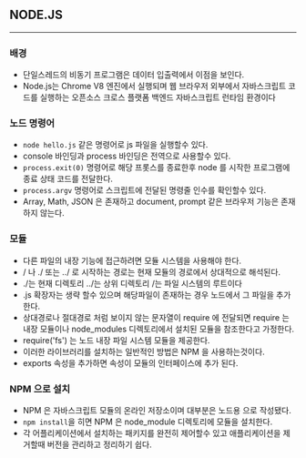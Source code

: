 
## NODE.JS

----------------

### 배경

* 단일스레드의 비동기 프로그램은 데이터 입출력에서 이점을 보인다.
* Node.js는 Chrome V8 엔진에서 실행되며 웹 브라우저 외부에서 자바스크립트 코드를 실행하는 오픈소스 크로스 플랫폼 백엔드 자바스크립트 런타임 환경이다

### 노드 명령어

* `node hello.js` 같은 명령어로 js 파일을 실행할수 있다.
* console 바인딩과 process 바인딩은 전역으로 사용할수 있다.
* `process.exit(0)` 명령어로 해당 프롯스를 종료한후 node 를 시작한 프로그램에 종료 상태 코드를 전달한다.
* `process.argv` 명령어로 스크립트에 전달된 명령줄 인수를 확인할수 있다.
* Array, Math, JSON 은 존재하고 document, prompt 같은 브라우저 기능은 존재하지 않는다.

### 모듈

* 다른 파일의 내장 기능에 접근하려면 모듈 시스템을 사용해야 한다.
* / 나 ./ 또는 ../ 로 시작하는 경로는 현재 모듈의 경로에서 상대적으로 해석된다.
* ./는 현재 디렉토리 ../는 상위 디렉토리 /는 파일 시스템의 루트이다
* .js 확장자는 생략 할수 있으며 해당파일이 존재하는 경우 노드에서 그 파일을 추가한다.
* 상대경로나 절대경로 처럼 보이지 않는 문자열이 require 에 전달되면 require 는 내장 모듈이나 node_modules 디렉토리에서 설치된 모듈을 참조한다고 가정한다.
* require('fs') 는 노드 내장 파일 시스템 모듈을 제공한다.
* 이러한 라이브러리를 설치하는 일반적인 방법은 NPM 을 사용하는것이다.
* exports 속성을 추가하면 속성이 모듈의 인터페이스에 추가 된다.

### NPM 으로 설치

* NPM 은 자바스크립트 모듈의 온라인 저장소이며 대부분은 노드용 으로 작성됐다.
* `npm install`을 히면 NPM 은 node_module 디렉토리에 모듈을 설치한다.
* 각 어플리케이션에서 설치하는 패키지를 완전히 제어할수 있고 애플리케이션을 제거할때 버전을 관리하고 정리하기 쉽다.